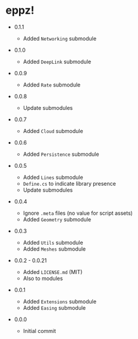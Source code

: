 # eppz!


* 0.1.1

	+ Added `Networking` submodule

* 0.1.0

	+ Added `DeepLink` submodule

* 0.0.9

	+ Added `Rate` submodule

* 0.0.8

	+ Update submodules

* 0.0.7

	+ Added `Cloud` submodule

* 0.0.6

	+ Added `Persistence` submodule

* 0.0.5

	+ Added `Lines` submodule
	+ `Define.cs` to indicate library presence
	+ Update submodules

* 0.0.4

	+ Ignore `.meta` files (no value for script assets)
	+ Added `Geometry` submodule

* 0.0.3

	+ Added `Utils` submodule
	+ Added `Meshes` submodule

* 0.0.2 - 0.0.21

	+ Added `LICENSE.md` (MIT)
	+ Also to modules

* 0.0.1

	+ Added `Extensions` submodule
	+ Added `Easing` submodule

* 0.0.0

	+ Initial commit